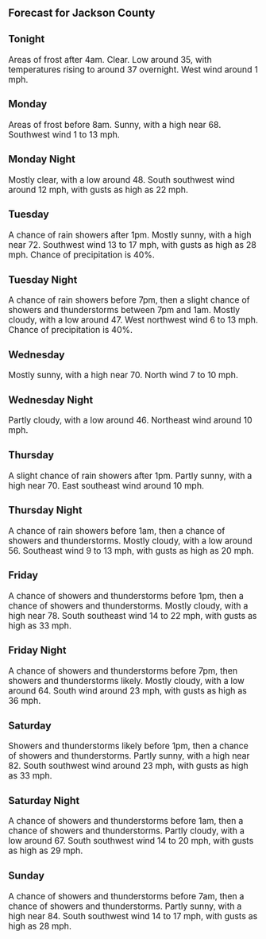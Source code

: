 <div>
   <h2>Forecast for Jackson County</h2>
   <p>
      <div style="font-size:120%">
         <h3>Tonight</h3>Areas of frost after 4am. Clear. Low around 35, with temperatures rising to around 37 overnight. West wind around 1 mph.<br></div>
   </p>
   <p>
      <div style="font-size:120%">
         <h3>Monday</h3>Areas of frost before 8am. Sunny, with a high near 68. Southwest wind 1 to 13 mph.<br></div>
   </p>
   <p>
      <div style="font-size:120%">
         <h3>Monday Night</h3>Mostly clear, with a low around 48. South southwest wind around 12 mph, with gusts as high as 22 mph.<br></div>
   </p>
   <p>
      <div style="font-size:120%">
         <h3>Tuesday</h3>A chance of rain showers after 1pm. Mostly sunny, with a high near 72. Southwest wind 13 to 17 mph, with gusts as high as
         28 mph. Chance of precipitation is 40%.<br></div>
   </p>
   <p>
      <div style="font-size:120%">
         <h3>Tuesday Night</h3>A chance of rain showers before 7pm, then a slight chance of showers and thunderstorms between 7pm and 1am. Mostly cloudy,
         with a low around 47. West northwest wind 6 to 13 mph. Chance of precipitation is 40%.<br></div>
   </p>
   <p>
      <div style="font-size:120%">
         <h3>Wednesday</h3>Mostly sunny, with a high near 70. North wind 7 to 10 mph.<br></div>
   </p>
   <p>
      <div style="font-size:120%">
         <h3>Wednesday Night</h3>Partly cloudy, with a low around 46. Northeast wind around 10 mph.<br></div>
   </p>
   <p>
      <div style="font-size:120%">
         <h3>Thursday</h3>A slight chance of rain showers after 1pm. Partly sunny, with a high near 70. East southeast wind around 10 mph.<br></div>
   </p>
   <p>
      <div style="font-size:120%">
         <h3>Thursday Night</h3>A chance of rain showers before 1am, then a chance of showers and thunderstorms. Mostly cloudy, with a low around 56. Southeast
         wind 9 to 13 mph, with gusts as high as 20 mph.<br></div>
   </p>
   <p>
      <div style="font-size:120%">
         <h3>Friday</h3>A chance of showers and thunderstorms before 1pm, then a chance of showers and thunderstorms. Mostly cloudy, with a high near
         78. South southeast wind 14 to 22 mph, with gusts as high as 33 mph.<br></div>
   </p>
   <p>
      <div style="font-size:120%">
         <h3>Friday Night</h3>A chance of showers and thunderstorms before 7pm, then showers and thunderstorms likely. Mostly cloudy, with a low around
         64. South wind around 23 mph, with gusts as high as 36 mph.<br></div>
   </p>
   <p>
      <div style="font-size:120%">
         <h3>Saturday</h3>Showers and thunderstorms likely before 1pm, then a chance of showers and thunderstorms. Partly sunny, with a high near 82.
         South southwest wind around 23 mph, with gusts as high as 33 mph.<br></div>
   </p>
   <p>
      <div style="font-size:120%">
         <h3>Saturday Night</h3>A chance of showers and thunderstorms before 1am, then a chance of showers and thunderstorms. Partly cloudy, with a low around
         67. South southwest wind 14 to 20 mph, with gusts as high as 29 mph.<br></div>
   </p>
   <p>
      <div style="font-size:120%">
         <h3>Sunday</h3>A chance of showers and thunderstorms before 7am, then a chance of showers and thunderstorms. Partly sunny, with a high near
         84. South southwest wind 14 to 17 mph, with gusts as high as 28 mph.<br></div>
   </p>
</div>